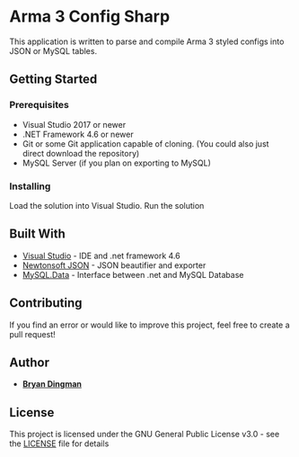 # Arma 3 Config Sharp

This application is written to parse and compile Arma 3 styled configs into JSON or MySQL tables.

## Getting Started


### Prerequisites

* Visual Studio 2017 or newer
* .NET Framework 4.6 or newer
* Git or some Git application capable of cloning. (You could also just direct download the repository)
* MySQL Server (if you plan on exporting to MySQL)

### Installing

Load the solution into Visual Studio. Run the solution

## Built With

* [Visual Studio](https://www.visualstudio.com/) - IDE and .net framework 4.6
* [Newtonsoft JSON](https://www.newtonsoft.com/json) - JSON beautifier and exporter
* [MySQL.Data](https://www.nuget.org/packages/MySql.Data/6.10.6) - Interface between .net and MySQL Database

## Contributing

If you find an error or would like to improve this project, feel free to create a pull request!

## Author

* **[Bryan Dingman](https://github.com/bsdingman)**

## License

This project is licensed under the GNU General Public License v3.0 - see the [LICENSE](LICENSE) file for details

